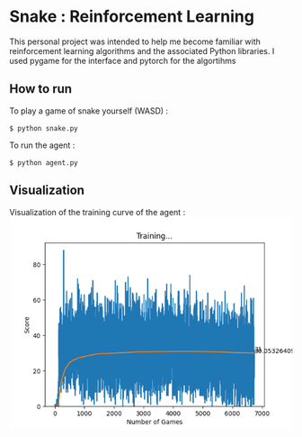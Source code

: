 # Snake : Reinforcement Learning

This personal project was intended to help me become familiar with reinforcement learning algorithms and the associated Python libraries. I used pygame for the interface and pytorch for the algortihms


## How to run

To play a game of snake yourself (WASD) :
```console
$ python snake.py
```
To run the agent :
```console
$ python agent.py
```

## Visualization

Visualization of the training curve of the agent :
![Visualization of the training curve of the agent](img/evolution.png)



